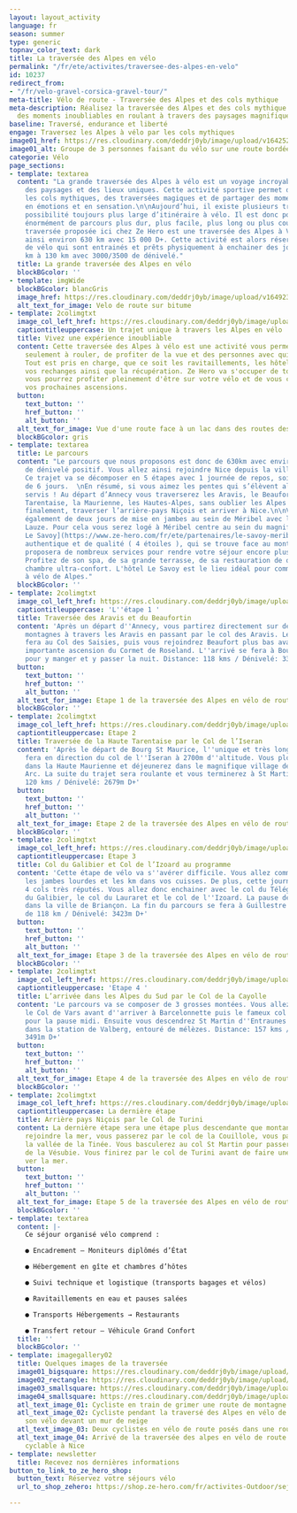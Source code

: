 ```yaml
---
layout: layout_activity
language: fr
season: summer
type: generic
topnav_color_text: dark
title: La traversée des Alpes en vélo
permalink: "/fr/ete/activites/traversee-des-alpes-en-velo"
id: 10237
redirect_from:
- "/fr/velo-gravel-corsica-gravel-tour/"
meta-title: Vélo de route - Traversée des Alpes et des cols mythique
meta-description: Réalisez la traversée des Alpes et des cols mythique à vélo. Partagez
  des moments inoubliables en roulant à travers des paysages magnifiques
baseline: Traversé, endurance et liberté
engage: Traversez les Alpes à vélo par les cols mythiques
image01_href: https://res.cloudinary.com/deddrj0yb/image/upload/v1642520843/website/summer/pexels-pavel-danilyuk-5807686_jcwovf.jpg
image01_alt: Groupe de 3 personnes faisant du vélo sur une route bordée de pins
categorie: Vélo
page_sections:
- template: textarea
  content: "La grande traversée des Alpes à vélo est un voyage incroyable à travers
    des paysages et des lieux uniques. Cette activité sportive permet de découvrir
    les cols mythiques, des traversées magiques et de partager des moments riches
    en émotions et en sensation.\n\nAujourd’hui, il existe plusieurs trajets et une
    possibilité toujours plus large d’itinéraire à vélo. Il est donc possible de faire
    énormément de parcours plus dur, plus facile, plus long ou plus court etc.  \nLa
    traversée proposée ici chez Ze Hero est une traversée des Alpes à Vélo parcourant
    ainsi environ 630 km avec 15 000 D+. Cette activité est alors réservée à des pratiquants
    de vélo qui sont entrainés et prêts physiquement à enchainer des journées de 100
    km à 130 km avec 3000/3500 de dénivelé."
  title: La grande traversée des Alpes en vélo
  blockBGcolor: ''
- template: imgWide
  blockBGcolor: blancGris
  image_href: https://res.cloudinary.com/deddrj0yb/image/upload/v1649234200/website/assets/Recadr%C3%A9es/veloroute.png
  alt_text_for_image: Velo de route sur bitume
- template: 2colimgtxt
  image_col_left_href: https://res.cloudinary.com/deddrj0yb/image/upload/v1642521349/website/V%C3%A9lo/traversee-pre-alpes_mmfnjh.png
  captiontitleuppercase: Un trajet unique à travers les Alpes en vélo
  title: Vivez une expérience inoubliable
  content: Cette traversée des Alpes à vélo est une activité vous permettant de penser
    seulement à rouler, de profiter de la vue et des personnes avec qui vous serez.
    Tout est pris en charge, que ce soit les ravitaillements, les hôtels, la restauration,
    vos rechanges ainsi que la récupération. Ze Hero va s'occuper de tout, et vous,
    vous pourrez profiter pleinement d'être sur votre vélo et de vous concentrer pour
    vos prochaines ascensions.
  button:
    text_button: ''
    href_button: ''
    alt_button: ''
  alt_text_for_image: Vue d'une route face à un lac dans des routes des montagnes
  blockBGcolor: gris
- template: textarea
  title: Le parcours
  content: "Le parcours que nous proposons est donc de 630km avec environ 15 000 m
    de dénivelé positif. Vous allez ainsi rejoindre Nice depuis la ville d'Annecy.
    Ce trajet va se décomposer en 5 étapes avec 1 journée de repos, soit un total
    de 6 jours.  \nEn résumé, si vous aimez les pentes qui s’élèvent alors vous serez
    servis ! Au départ d’Annecy vous traverserez les Aravis, le Beaufortin, la Haute
    Tarentaise, la Maurienne, les Hautes-Alpes, sans oublier les Alpes du Sud pour,
    finalement, traverser l’arrière-pays Niçois et arriver à Nice.\n\nVous profiterez
    également de deux jours de mise en jambes au sein de Méribel avec le col de la
    Lauze. Pour cela vous serez logé à Méribel centre au sein du magnifique [Hôtel
    Le Savoy](https://www.ze-hero.com/fr/ete/partenaires/le-savoy-meribel). Un hôtel
    authentique et de qualité ( 4 étoiles ), qui se trouve face au montagne et vous
    proposera de nombreux services pour rendre votre séjour encore plus agréable.
    Profitez de son spa, de sa grande terrasse, de sa restauration de qualité et de
    chambre ultra-confort. L'hôtel Le Savoy est le lieu idéal pour commencer une traversée
    à vélo de Alpes."
  blockBGcolor: ''
- template: 2colimgtxt
  image_col_left_href: https://res.cloudinary.com/deddrj0yb/image/upload/v1642521345/website/V%C3%A9lo/ETAPE-1-GRANDS-COLS_aowgzr.png
  captiontitleuppercase: 'L''étape 1 '
  title: Traversée des Aravis et du Beaufortin
  content: 'Après un départ d''Annecy, vous partirez directement sur des routes de
    montagnes à travers les Aravis en passant par le col des Aravis. Le déjeuner se
    fera au Col des Saisies, puis vous rejoindrez Beaufort plus bas avant la dernière
    importante ascension du Cormet de Roseland. L''arrivé se fera à Bourg St Maurice
    pour y manger et y passer la nuit. Distance: 118 kms / Dénivelé: 3362m D+'
  button:
    text_button: ''
    href_button: ''
    alt_button: ''
  alt_text_for_image: Etape 1 de la traversée des Alpes en vélo de route
  blockBGcolor: ''
- template: 2colimgtxt
  image_col_left_href: https://res.cloudinary.com/deddrj0yb/image/upload/v1642521346/website/V%C3%A9lo/ETAPE-2-GRANDS-COLS_tepatv.png
  captiontitleuppercase: Etape 2
  title: Traversée de la Haute Tarentaise par le Col de l’Iseran
  content: 'Après le départ de Bourg St Maurice, l''unique et très longue montée se
    fera en direction du col de l''Iseran à 2700m d''altitude. Vous plongerez ensuite
    dans la Haute Maurienne et déjeunerez dans le magnifique village de Bonneval sur
    Arc. La suite du trajet sera roulante et vous terminerez à St Martin d''Arc. Distance:
    120 kms / Dénivelé: 2679m D+'
  button:
    text_button: ''
    href_button: ''
    alt_button: ''
  alt_text_for_image: Etape 2 de la traversée des Alpes en vélo de route
  blockBGcolor: ''
- template: 2colimgtxt
  image_col_left_href: https://res.cloudinary.com/deddrj0yb/image/upload/v1642521346/website/V%C3%A9lo/ETAPE-3-GRANDS-COLS_v3pqyi.png
  captiontitleuppercase: Etape 3
  title: Col du Galibier et Col de l’Izoard au programme
  content: 'Cette étape de vélo va s''avérer difficile. Vous allez commencer à sentir
    les jambes lourdes et les km dans vos cuisses. De plus, cette journée comporte
    4 cols très réputés. Vous allez donc enchainer avec le col du Télégraphe, le col
    du Galibier, le col du Lauraret et le col de l''Izoard. La pause de midi se fera
    dans la ville de Briançon. La fin du parcours se fera à Guillestre pour une étape
    de 118 km / Dénivelé: 3423m D+'
  button:
    text_button: ''
    href_button: ''
    alt_button: ''
  alt_text_for_image: Etape 3 de la traversée des Alpes en vélo de route
  blockBGcolor: ''
- template: 2colimgtxt
  image_col_left_href: https://res.cloudinary.com/deddrj0yb/image/upload/v1642521346/website/V%C3%A9lo/ETAPE-4-CAYOLLE_jiy3h9.png
  captiontitleuppercase: 'Etape 4 '
  title: L’arrivée dans les Alpes du Sud par le Col de la Cayolle
  content: 'Le parcours va se composer de 3 grosses montées. Vous allez donc grimper
    le Col de Vars avant d''arriver à Barcelonnette puis le fameux col de la Cayolle
    pour la pause midi. Ensuite vous descendrez St Martin d''Entraunes pour finir
    dans la station de Valberg, entouré de mélèzes. Distance: 157 kms / Dénivelé:
    3491m D+'
  button:
    text_button: ''
    href_button: ''
    alt_button: ''
  alt_text_for_image: Etape 4 de la traversée des Alpes en vélo de route
  blockBGcolor: ''
- template: 2colimgtxt
  image_col_left_href: https://res.cloudinary.com/deddrj0yb/image/upload/v1642521347/website/V%C3%A9lo/ETAPE-5-BIS_ilgp7o.png
  captiontitleuppercase: La dernière étape
  title: Arrière pays Niçois par le Col de Turini
  content: La dernière étape sera une étape plus descendante que montante. Avant de
    rejoindre la mer, vous passerez par le col de la Couillole, vous passerez dans
    la vallée de la Tinée. Vous basculerez au col St Martin pour passer dans la vallée
    de la Vésubie. Vous finirez par le col de Turini avant de faire une longue descente
    ver la mer.
  button:
    text_button: ''
    href_button: ''
    alt_button: ''
  alt_text_for_image: Etape 5 de la traversée des Alpes en vélo de route
  blockBGcolor: ''
- template: textarea
  content: |-
    Ce séjour organisé vélo comprend :

    ● Encadrement – Moniteurs diplômés d’État

    ● Hébergement en gîte et chambres d’hôtes

    ● Suivi technique et logistique (transports bagages et vélos)

    ● Ravitaillements en eau et pauses salées

    ● Transports Hébergements → Restaurants

    ● Transfert retour – Véhicule Grand Confort
  title: ''
  blockBGcolor: ''
- template: imagegallery02
  title: Quelques images de la traversée
  image01_bigsquare: https://res.cloudinary.com/deddrj0yb/image/upload/v1642521348/website/V%C3%A9lo/velo-de-route-sejour_bojhe9.jpg
  image02_rectangle: https://res.cloudinary.com/deddrj0yb/image/upload/v1642521347/website/V%C3%A9lo/sejour-velo-de-route-assistance_ekknlj.jpg
  image03_smallsquare: https://res.cloudinary.com/deddrj0yb/image/upload/v1642521347/website/V%C3%A9lo/sejour-en-velo-de-route-traversee-de-route_onnjic.jpg
  image04_smallsquare: https://res.cloudinary.com/deddrj0yb/image/upload/v1642521347/website/V%C3%A9lo/sejour-en-velo-traversee-des-alpes-nice_jyfbgw.jpg
  atl_text_image_01: Cycliste en train de grimer une route de montagne
  atl_text_image_02: Cycliste pendant la traversé des Alpes en vélo de route, portant
    son vélo devant un mur de neige
  atl_text_image_03: Deux cyclistes en vélo de route posés dans une route de montagne
  atl_text_image_04: Arrivé de la traversée des alpes en vélo de route sur la voix
    cyclable à Nice
- template: newsletter
  title: Recevez nos dernières informations
button_to_link_to_ze_hero_shop:
  button_text: Réservez votre séjours vélo
  url_to_shop_zehero: https://shop.ze-hero.com/fr/activites-Outdoor/sejour-velo-route/17211-traversee-des-alpes-en-velo-par-les-cols-mythiques-6-jours-activite-ze-hero

---
```

